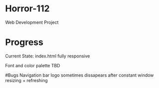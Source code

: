 # Horror-112
Web Development Project

# Progress
Current State: index.html fully responsive

Font and color palette TBD

#Bugs
Navigation bar logo sometimes dissapears after constant window resizing + refreshing
